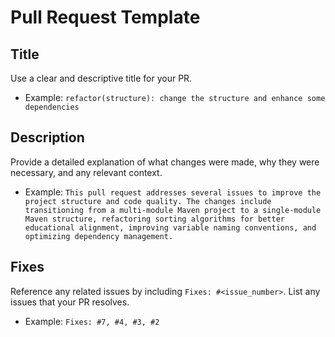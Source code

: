 # Pull Request Template

## Title

Use a clear and descriptive title for your PR.
- Example: `refactor(structure): change the structure and enhance some dependencies`

## Description

Provide a detailed explanation of what changes were made, why they were necessary, and any relevant context.
- Example: `This pull request addresses several issues to improve the project structure and code quality. The changes include transitioning from a multi-module Maven project to a single-module Maven structure, refactoring sorting algorithms for better educational alignment, improving variable naming conventions, and optimizing dependency management.`

## Fixes

Reference any related issues by including `Fixes: #<issue_number>`. List any issues that your PR resolves.
- Example: `Fixes: #7, #4, #3, #2`

